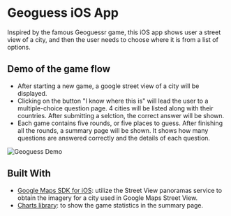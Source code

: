 # Geoguess iOS App
Inspired by the famous Geoguessr game, this iOS app shows user a street view of a city, and then the user needs to choose where it is from a list of options.

## Demo of the game flow
* After starting a new game, a google street view of a city will be displayed. 
* Clicking on the button "I know where this is" will lead the user to a multiple-choice question page. 4 cities will be listed along with their countries. After submitting a selction, the correct answer will be shown.
* Each game contains five rounds, or five places to guess. After finishing all the rounds, a summary page will be shown. It shows how many questions are answered correctly and the details of each question.

![Geoguess Demo](Demo/Geoguess_Demo.gif)

## Built With
* [Google Maps SDK for iOS](https://developers.google.com/maps/documentation/ios-sdk/intro): utilize the Street View panoramas service to obtain the imagery for a city used in Google Maps Street View.
* [Charts library](https://github.com/danielgindi/Charts): to show the game statistics in the summary page. 
